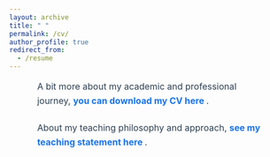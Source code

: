 ```yaml
---
layout: archive
title: " "
permalink: /cv/
author_profile: true
redirect_from:
  - /resume
---
```


<style>
  .cv-container {
    width: 80%;
    margin: 0 auto;
    color: #2c3e50;
    font-size: 1rem;
    line-height: 1.6;
  }
  .cv-container p {
    text-align: left;
    margin-bottom: 1.5em;
  }
  .cv-container a {
    font-weight: bold;
    text-decoration: none;
    color: #1a73e8;
  }
  .cv-container a:hover {
    text-decoration: underline;
  }
</style>

<div class="cv-container">
  <p>
    A bit more about my academic and professional journey, 
    <a href="/assets/Nabeel_Maqsood_cv_Feb_2025.pdf" target="_blank">
      you can download my CV here
    </a>.
  </p>

  <p>
    About my teaching philosophy and approach, 
    <a href="/assets/My Teaching Statement.pdf" target="_blank">
      see my teaching statement here
    </a>.
  </p>
</div>
